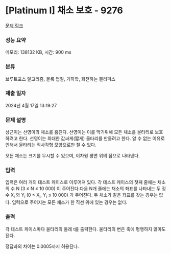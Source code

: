 # [Platinum I] 채소 보호 - 9276 

[문제 링크](https://www.acmicpc.net/problem/9276) 

### 성능 요약

메모리: 138132 KB, 시간: 900 ms

### 분류

브루트포스 알고리즘, 볼록 껍질, 기하학, 회전하는 캘리퍼스

### 제출 일자

2024년 4월 17일 13:19:27

### 문제 설명

<p>상근이는 선영이의 채소를 훔친다. 선영이는 이를 막기위해 모든 채소를 울타리로 보호하려고 한다. 선영이는 최대한 값싸게(짧게) 울타리를 만들려고 한다. 알 수 없는 이유로 인해서 울타리는 직사각형 모양으로만 칠 수 있다.</p>

<p>모든 채소는 크기를 무시할 수 있으며, 이차원 평면 위의 점으로 나타낸다.</p>

### 입력 

 <p>입력은 여러 개의 테스트 케이스로 이루어져 있다. 각 테스트 케이스의 첫째 줄에는 채소의 수 N (3 ≤ N ≤ 10 000) 이 주어진다.다음 N개 줄에는 채소의 좌표를 나타내는 두 정수 X<sub>i</sub> 와 Y<sub>i</sub> (0 ≤ X<sub>i</sub>, Y<sub>i</sub> ≤ 10 000) 가 주어진다. 두 채소가 같은 좌표를 갖는 경우는 없다. 입력으로 주어지는 모든 채소가 한 직선 위에 있는 경우는 없다.</p>

### 출력 

 <p>각 테스트 케이스마다 울타리의 둘레 t를 출력한다. 울타리의 변은 축에 평행하지 않아도 된다.</p>

<p>정답과의 차이는 0.0005까지 허용된다.</p>

